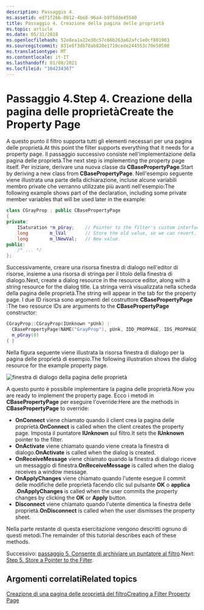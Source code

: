```yaml
---
description: Passaggio 4.
ms.assetid: ed71f26b-0812-4be8-96a4-b9f5dde45540
title: Passaggio 4. Creazione della pagina delle proprietà
ms.topic: article
ms.date: 05/31/2018
ms.openlocfilehash: 52e8ea1a22e30c57c66b263a62afc1e0cf801903
ms.sourcegitcommit: 831e8f3db78ab820e1710cede244553c70e50500
ms.translationtype: MT
ms.contentlocale: it-IT
ms.lasthandoff: 01/08/2021
ms.locfileid: "104234367"
---
```

# <a name="step-4-create-the-property-page"></a><span data-ttu-id="9f0ab-104">Passaggio 4.</span><span class="sxs-lookup"><span data-stu-id="9f0ab-104">Step 4.</span></span> <span data-ttu-id="9f0ab-105">Creazione della pagina delle proprietà</span><span class="sxs-lookup"><span data-stu-id="9f0ab-105">Create the Property Page</span></span>

<span data-ttu-id="9f0ab-106">A questo punto il filtro supporta tutti gli elementi necessari per una pagina delle proprietà.</span><span class="sxs-lookup"><span data-stu-id="9f0ab-106">At this point the filter supports everything that it needs for a property page.</span></span> <span data-ttu-id="9f0ab-107">Il passaggio successivo consiste nell'implementazione della pagina delle proprietà.</span><span class="sxs-lookup"><span data-stu-id="9f0ab-107">The next step is implementing the property page itself.</span></span> <span data-ttu-id="9f0ab-108">Per iniziare, derivare una nuova classe da **CBasePropertyPage**.</span><span class="sxs-lookup"><span data-stu-id="9f0ab-108">Start by deriving a new class from **CBasePropertyPage**.</span></span> <span data-ttu-id="9f0ab-109">Nell'esempio seguente viene illustrata una parte della dichiarazione, incluse alcune variabili membro private che verranno utilizzate più avanti nell'esempio:</span><span class="sxs-lookup"><span data-stu-id="9f0ab-109">The following example shows part of the declaration, including some private member variables that will be used later in the example:</span></span>


```C++
class CGrayProp : public CBasePropertyPage
{
private:
    ISaturation *m_pGray;    // Pointer to the filter's custom interface.
    long        m_lVal       // Store the old value, so we can revert.
    long        m_lNewVal;   // New value.
public:
    /* ... */
};
```



<span data-ttu-id="9f0ab-110">Successivamente, creare una risorsa finestra di dialogo nell'editor di risorse, insieme a una risorsa di stringa per il titolo della finestra di dialogo.</span><span class="sxs-lookup"><span data-stu-id="9f0ab-110">Next, create a dialog resource in the resource editor, along with a string resource for the dialog title.</span></span> <span data-ttu-id="9f0ab-111">La stringa verrà visualizzata nella scheda della pagina delle proprietà.</span><span class="sxs-lookup"><span data-stu-id="9f0ab-111">The string will appear in the tab for the property page.</span></span> <span data-ttu-id="9f0ab-112">I due ID risorsa sono argomenti del costruttore **CBasePropertyPage** :</span><span class="sxs-lookup"><span data-stu-id="9f0ab-112">The two resource IDs are arguments to the **CBasePropertyPage** constructor:</span></span>


```C++
CGrayProp::CGrayProp(IUnknown *pUnk) : 
  CBasePropertyPage(NAME("GrayProp"), pUnk, IDD_PROPPAGE, IDS_PROPPAGE_TITLE),
  m_pGray(0)
{ }
```



<span data-ttu-id="9f0ab-113">Nella figura seguente viene illustrata la risorsa finestra di dialogo per la pagina delle proprietà di esempio.</span><span class="sxs-lookup"><span data-stu-id="9f0ab-113">The following illustration shows the dialog resource for the example property page.</span></span>

![finestra di dialogo della pagina delle proprietà](images/proppage.png)

<span data-ttu-id="9f0ab-115">A questo punto è possibile implementare la pagina delle proprietà.</span><span class="sxs-lookup"><span data-stu-id="9f0ab-115">Now you are ready to implement the property page.</span></span> <span data-ttu-id="9f0ab-116">Ecco i metodi in **CBasePropertyPage** per eseguire l'override:</span><span class="sxs-lookup"><span data-stu-id="9f0ab-116">Here are the methods in **CBasePropertyPage** to override:</span></span>

-   <span data-ttu-id="9f0ab-117">**OnConnect** viene chiamato quando il client crea la pagina delle proprietà.</span><span class="sxs-lookup"><span data-stu-id="9f0ab-117">**OnConnect** is called when the client creates the property page.</span></span> <span data-ttu-id="9f0ab-118">Imposta il puntatore **IUnknown** sul filtro.</span><span class="sxs-lookup"><span data-stu-id="9f0ab-118">It sets the **IUnknown** pointer to the filter.</span></span>
-   <span data-ttu-id="9f0ab-119">**OnActivate** viene chiamato quando viene creata la finestra di dialogo.</span><span class="sxs-lookup"><span data-stu-id="9f0ab-119">**OnActivate** is called when the dialog is created.</span></span>
-   <span data-ttu-id="9f0ab-120">**OnReceiveMessage** viene chiamato quando la finestra di dialogo riceve un messaggio di finestra.</span><span class="sxs-lookup"><span data-stu-id="9f0ab-120">**OnReceiveMessage** is called when the dialog receives a window message.</span></span>
-   <span data-ttu-id="9f0ab-121">**OnApplyChanges** viene chiamato quando l'utente esegue il commit delle modifiche delle proprietà facendo clic sul pulsante **OK** o **applica** .</span><span class="sxs-lookup"><span data-stu-id="9f0ab-121">**OnApplyChanges** is called when the user commits the property changes by clicking the **OK** or **Apply** button.</span></span>
-   <span data-ttu-id="9f0ab-122">**Disconnect** viene chiamato quando l'utente dimentica la finestra delle proprietà.</span><span class="sxs-lookup"><span data-stu-id="9f0ab-122">**OnDisconnect** is called when the user dismisses the property sheet.</span></span>

<span data-ttu-id="9f0ab-123">Nella parte restante di questa esercitazione vengono descritti ognuno di questi metodi.</span><span class="sxs-lookup"><span data-stu-id="9f0ab-123">The remainder of this tutorial describes each of these methods.</span></span>

<span data-ttu-id="9f0ab-124">Successivo: [passaggio 5. Consente di archiviare un puntatore al filtro](step-5--store-a-pointer-to-the-filter.md).</span><span class="sxs-lookup"><span data-stu-id="9f0ab-124">Next: [Step 5. Store a Pointer to the Filter](step-5--store-a-pointer-to-the-filter.md).</span></span>

## <a name="related-topics"></a><span data-ttu-id="9f0ab-125">Argomenti correlati</span><span class="sxs-lookup"><span data-stu-id="9f0ab-125">Related topics</span></span>

<dl> <dt>

[<span data-ttu-id="9f0ab-126">Creazione di una pagina delle proprietà del filtro</span><span class="sxs-lookup"><span data-stu-id="9f0ab-126">Creating a Filter Property Page</span></span>](creating-a-filter-property-page.md)
</dt> </dl>

 

 



